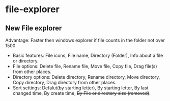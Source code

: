 # file-explorer
## New File explorer

Advantage: Faster then windows explorer if file counts in the folder not over 1500
* Basic features: File icons, File name, Directory (Folder), Info about a file or directory.
* File options: Delete file, Rename file, Move file, Copy file, Drag file(s) from other places.
* Directory options: Delete directory, Rename directory, Move directory, Copy directory, Drag directory from other places.
* Sort settings: Defalut(by starting letter), By starting letter, By last changed time, By create time, ~~By File or directory size (removed)~~.

